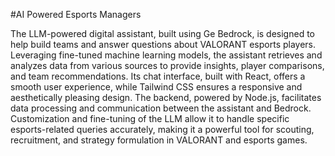 #AI Powered Esports Managers

The LLM-powered digital assistant, built using Ge Bedrock, is designed to help build teams and answer questions about VALORANT esports players. Leveraging fine-tuned machine learning models, the assistant retrieves and analyzes data from various sources to provide insights, player comparisons, and team recommendations. Its chat interface, built with React, offers a smooth user experience, while Tailwind CSS ensures a responsive and aesthetically pleasing design. The backend, powered by Node.js, facilitates data processing and communication between the assistant and Bedrock. Customization and fine-tuning of the LLM allow it to handle specific esports-related queries accurately, making it a powerful tool for scouting, recruitment, and strategy formulation in VALORANT and esports games.
